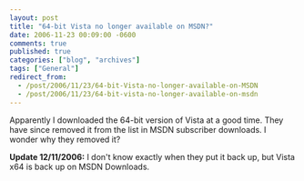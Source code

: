 ```yaml
---
layout: post
title: "64-bit Vista no longer available on MSDN?"
date: 2006-11-23 00:09:00 -0600
comments: true
published: true
categories: ["blog", "archives"]
tags: ["General"]
redirect_from: 
  - /post/2006/11/23/64-bit-Vista-no-longer-available-on-MSDN
  - /post/2006/11/23/64-bit-vista-no-longer-available-on-msdn
---
```

<!-- more -->
<P>Apparently I downloaded the 64-bit version of Vista at a good time. They have since removed it from the list&nbsp;in MSDN subscriber downloads. I wonder why they removed it?</P>
<P><STRONG>Update 12/11/2006:</STRONG> I don't know exactly when they put it back up, but Vista x64 is back up on MSDN Downloads.</P>
